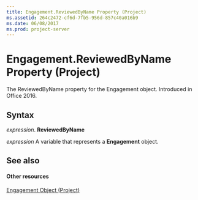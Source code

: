 ```yaml
---
title: Engagement.ReviewedByName Property (Project)
ms.assetid: 264c2472-cf6d-7fb5-956d-857c40a016b9
ms.date: 06/08/2017
ms.prod: project-server
---
```



# Engagement.ReviewedByName Property (Project)

The ReviewedByName property for the Engagement object. Introduced in Office 2016.


## Syntax

 _expression_. **ReviewedByName**

 _expression_ A variable that represents a **Engagement** object.


## See also


#### Other resources


[Engagement Object (Project)](engagement-object-project.md)

